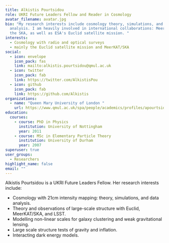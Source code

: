 ```yaml
---
title: Alkistis Pourtsidou
role: UKRI Future Leaders Fellow and Reader in Cosmology
avatar_filename: avatar.jpg
bio: "My research interests include cosmology theory, simulations, and data
  analysis. I am heavily involved in international collaborations: MeerKAT and
  the SKA, as well as ESA's Euclid satellite mission. "
interests:
  - Cosmology with radio and optical surveys
  - mainly the Euclid satellite mission and MeerKAT/SKA
social:
  - icon: envelope
    icon_pack: fas
    link: mailto:alkistis.pourtsidou@qmul.ac.uk
  - icon: twitter
    icon_pack: fab
    link: https://twitter.com/AlkistisPou
  - icon: github
    icon_pack: fab
    link: https://github.com/Alkistis
organizations:
  - name: "Queen Mary University of London "
    url: https://www.qmul.ac.uk/spa/people/academics/profiles/apourtsidou.html
education:
  courses:
    - course: PhD in Physics
      institution: University of Nottingham
      year: 2011
    - course: MSc in Elementary Particle Theory
      institution: University of Durham
      year: 2007
superuser: true
user_groups:
  - Researchers
highlight_name: false
email: ""
---
```

Alkistis Pourtsidou is a UKRI Future Leaders Fellow. Her research interests include:

* Cosmology with 21cm intensity mapping: theory, simulations, and data analysis.
* Theory and observations of large-scale structure with Euclid, MeerKAT/SKA, and LSST.
* Modelling non-linear scales for galaxy clustering and weak gravitational lensing.
* Large scale structure tests of gravity and inflation.
* Interacting dark energy models.